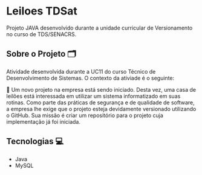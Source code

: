 # Leiloes TDSat
Projeto JAVA desenvolvido durante a unidade curricular de Versionamento no curso de TDS/SENACRS.

## Sobre o Projeto 🗂️
Atividade desenvolvida durante a UC11 do curso Técnico de Desenvolvimento de Sistemas. O contexto da ativiade é o seguinte: 

🔖 Um novo projeto na empresa está sendo iniciado. Desta vez, uma casa de leilões está interessada em utilizar um sistema informatizado em suas rotinas. Como parte das práticas de segurança e de qualidade de software, a empresa lhe exige que o projeto esteja devidamente versionado utilizando o GitHub.
Sua missão é criar um repositório para o projeto cuja implementação já foi iniciada.

## Tecnologias 💻
- Java
- MySQL
